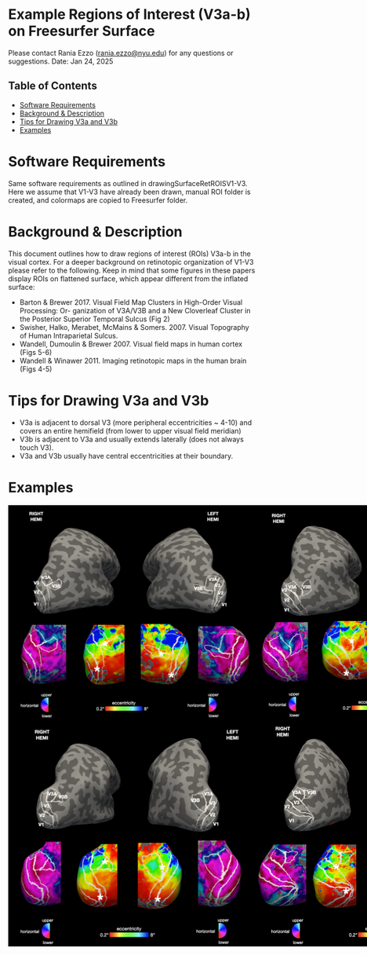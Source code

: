 # Example Regions of Interest (V3a-b) on Freesurfer Surface <!-- omit in toc -->

Please contact Rania Ezzo (rania.ezzo@nyu.edu) for any questions or suggestions.
Date: Jan 24, 2025

## Table of Contents <!-- omit in toc -->
- [Software Requirements](#software-requirements)
- [Background \& Description](#background--description)
- [Tips for Drawing V3a and V3b](#tips-for-drawing-v3a-and-v3b)
- [Examples](#examples)

# Software Requirements
Same software requirements as outlined in drawingSurfaceRetROISV1-V3. Here we assume that V1-V3 have already been drawn, manual ROI folder is created, and colormaps are copied to Freesurfer folder.


# Background & Description
This document outlines how to draw regions of interest (ROIs) V3a-b in the visual cortex. For a deeper background on retinotopic organization of V1-V3 please refer to the following. Keep in mind that some figures in these papers display ROIs on flattened surface, which appear different from the inflated surface:

- Barton & Brewer 2017. Visual Field Map Clusters in High-Order Visual Processing: Or- ganization of V3A/V3B and a New Cloverleaf Cluster in the Posterior Superior Temporal Sulcus (Fig 2)
- Swisher, Halko, Merabet, McMains & Somers. 2007. Visual Topography of Human Intraparietal Sulcus.
- Wandell, Dumoulin & Brewer 2007. Visual field maps in human cortex (Figs 5-6)
- Wandell & Winawer 2011. Imaging retinotopic maps in the human brain (Figs 4-5)


# Tips for Drawing V3a and V3b
- V3a is adjacent to dorsal V3 (more peripheral eccentricities ~ 4-10) and covers an entire hemifield (from lower to upper visual field meridian)
- V3b is adjacent to V3a and usually extends laterally (does not always touch V3).
- V3a and V3b usually have central eccentricities at their boundary.

# Examples
   
<div style="display: flex; justify-content: space-around;">
   <img src="images/exampleRetROISV3a-b/v3ab_sub127.png" width="500">

   <img src="images/exampleRetROISV3a-b/v3ab_sub124.png" width="500">
</div>

<div style="display: flex; justify-content: space-around;">
   <img src="images/exampleRetROISV3a-b/v3ab_sub0427.png" width="500">

   <img src="images/exampleRetROISV3a-b/v3ab_sub0037.png" width="500">
</div>

